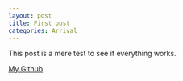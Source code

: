 ```yaml
---
layout: post
title: First post
categories: Arrival
---
```



This post is a mere test to see if everything works.

[My Github](https://github.com/lsawade).